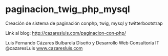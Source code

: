 paginacion_twig_php_mysql
=========================

Creación de sistema de paginación conphp, twig, mysql y twitterbootstrap

Link al blog: http://cazaresluis.com/paginacion-con-php/

Luis Fernando Cázares Bulbarela
Diseño y Desarrollo Web
Consultoría IT
@cazaresLuis
www.cazaresluis.com
